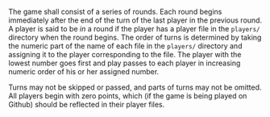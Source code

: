 The game shall consist of a series of rounds. Each round begins immediately
after the end of the turn of the last player in the previous round. A player is
said to be *in* a round if the player has a player file in the `players/`
directory when the round begins. The order of turns is determined by taking the
numeric part of the name of each file in the `players/` directory and assigning 
it to the player corresponding to the file. The player with the lowest number
goes first and play passes to each player in increasing numeric order of his or
her assigned number.

Turns may not be skipped or passed, and parts of turns may not be omitted. All
players begin with zero points, which (if the game is being played on Github) should be reflected in their player files.